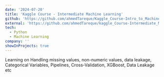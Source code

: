 ```yaml
---
date: '2024-07-20'
title: 'Kaggle Course - Intermediate Machine Learning'
github: 'https://github.com/ahmedTareque/Kaggle_Course-Intro_to_Machine_Learning'
external: 'https://github.com/ahmedTareque/kaggle_Course-Intermediate_Machine_Learning'
tech:
  - Python
  - Machine Learning
company: ''
showInProjects: true
---
```


Learning on Handling missing values, non-numeric values, data leakage, Categorical Variables, Pipelines, Cross-Validation, XGBoost, Data Leakage etc
